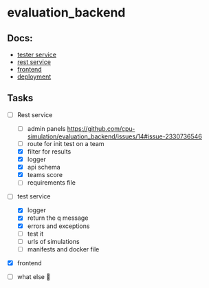 # evaluation_backend

## Docs:
- [tester service](src/tester/README.md)
- [rest service](src/rest_service/README.md)
- [frontend](src/frontend/README.md)
- [deployment](DEPLOY.md)

## Tasks

- [ ] Rest service
  - [ ] admin panels <https://github.com/cpu-simulation/evaluation_backend/issues/14#issue-2330736546>
  - [ ] route for init test on a team
  - [x] filter for results
  - [x] logger
  - [x] api schema
  - [x] teams score
  - [ ] requirements file

- [ ] test service
  - [x] logger
  - [x] return the q message 
  - [x] errors and exceptions
  - [ ] test it
  - [ ] urls of simulations
  - [ ] manifests and docker file
 
- [x] frontend

- [ ] what else 🤔 
